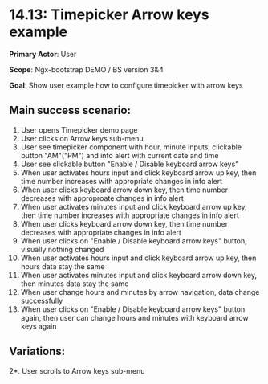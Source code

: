 14.13: Timepicker Arrow keys example
====================================
**Primary Actor**: User

**Scope**: Ngx-bootstrap DEMO / BS version 3&4

**Goal**: Show user example how to configure timepicker with arrow keys

Main success scenario:
----------------------
1. User opens Timepicker demo page
2. User clicks on Arrow keys sub-menu
3. User see timepicker component with hour, minute inputs, clickable button "AM"("PM") and info alert with current date and time
4. User see clickable button "Enable / Disable keyboard arrow keys"
5. When user activates hours input and click keyboard arrow up key, then time number increases with appropriate changes in info alert
6. When user clicks keyboard arrow down key, then time number decreases with approproate changes in info alert
7. When user activates minutes input and click keyboard arrow up key, then time number increases with appropriate changes in info alert
8. When user clicks keyboard arrow down key, then time number decreases with appropriate changes in info alert
9. When user clicks on "Enable / Disable keyboard arrow keys" button, visually nothing changed
10. When user activates hours input and click keyboard arrow up key, then hours data stay the same
11. When user activates minutes input and click keyboard arrow down key, then minutes data stay the same
12. When user change hours and minutes by arrow navigation, data change successfully
13. When user clicks on "Enable / Disable keyboard arrow keys" button again, then user can change hours and minutes with keyboard arrow keys again

Variations:
-----------
2*. User scrolls to Arrow keys sub-menu
